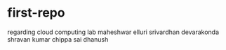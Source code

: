 # first-repo
regarding cloud computing lab
maheshwar elluri
srivardhan devarakonda
shravan kumar chippa
sai dhanush
